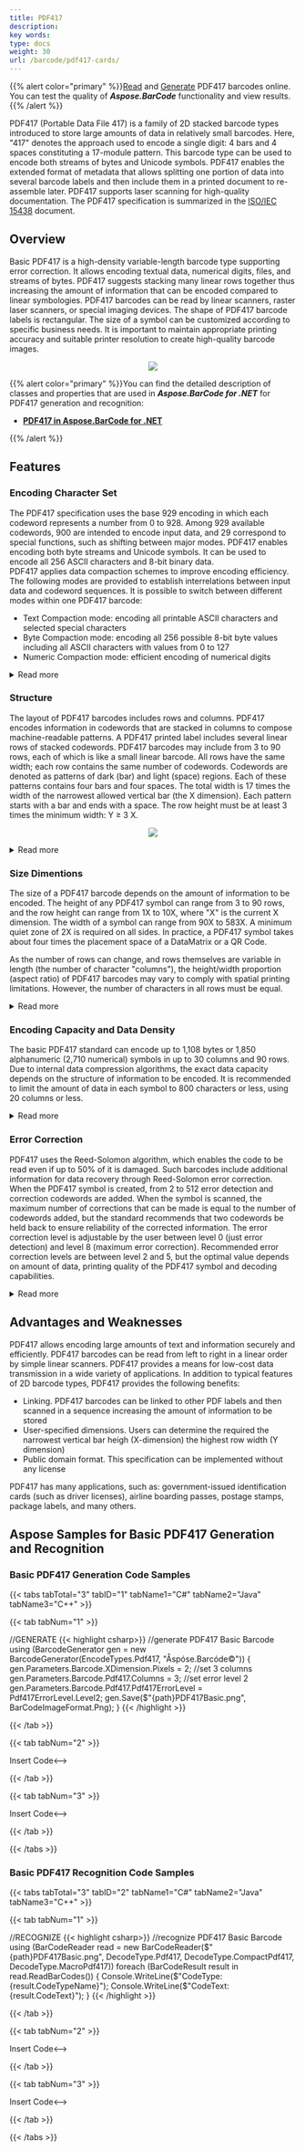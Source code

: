 ```yaml
---
title: PDF417
description: 
key words:
type: docs
weight: 30
url: /barcode/pdf417-cards/
---
```


{{% alert color="primary" %}}[Read](https://products.aspose.app/barcode/recognize/pdf417) and [Generate](https://products.aspose.app/barcode/generate/pdf417) PDF417 barcodes online. You can test the quality of ***Aspose.BarCode*** functionality and view results.{{% /alert %}}

PDF417 (Portable Data File 417) is a family of 2D stacked barcode types introduced to store large amounts of data in relatively small barcodes. Here, "417" denotes the approach used to encode a single digit: 4 bars and 4 spaces constituting a 17-module pattern. This barcode type can be used to encode both streams of bytes and Unicode symbols. PDF417 enables the extended format of metadata that allows splitting one portion of data into several barcode labels and then include them in a printed document to re-assemble later. PDF417 supports laser scanning for high-quality documentation. The PDF417 specification is summarized in the [ISO/IEC 15438](https://www.iso.org/standard/43816.html) document.

## **Overview**
Basic PDF417 is a high-density variable-length barcode type supporting error correction. It allows encoding textual data, numerical digits, files, and streams of bytes. PDF417 suggests stacking many linear rows together thus increasing the amount of information that can be encoded compared to linear symbologies. PDF417 barcodes can be read by linear scanners, raster laser scanners, or special imaging devices. The shape of PDF417 barcode labels is rectangular. The size of a symbol can be customized according to specific business needs. It is important to maintain appropriate printing accuracy and suitable printer resolution to create high-quality barcode images. 
  
<p align="center"><img src="pdf417basic.png"></p>

{{% alert color="primary" %}}You can find the detailed description of classes and properties that are used in ***Aspose.BarCode for .NET*** for PDF417 generation and recognition:
- [**PDF417 in Aspose.BarCode for .NET**](/barcode/net/pdf417-and-macropdf417-barcode/)

{{% /alert %}} 

## **Features**
### **Encoding Character Set**
The PDF417 specification uses the base 929 encoding in which each codeword represents a number from 0 to 928. Among 929 available codewords, 900 are intended to encode input data, and 29 correspond to special functions, such as shifting between major modes. PDF417 enables encoding both byte streams and Unicode symbols. It can be used to encode all 256 ASCII characters and 8-bit binary data.  
PDF417 applies data compaction schemes to improve encoding efficiency. The following modes are provided to establish interrelations between input data and codeword sequences. It is possible to switch between different modes within one PDF417 barcode:
- Text Compaction mode: encoding all printable ASCII characters and selected special characters
- Byte Compaction mode: encoding all 256 possible 8-bit byte values including all ASCII characters with values from 0 to 127
- Numeric Compaction mode: efficient encoding of numerical digits

<details>  
<summary>Read more</summary>

The three major modes encode different types of data in different ways, and can be mixed as necessary within a single bar code:

- Byte: each group of 5 code words represents 6 bytes. (Because 9005 > 2566.) Additional bytes are encoded one per code word.
- Numeric: n digits are encoded in ⌊n/3⌋+1 code words, up to a maximum of 44 digits in 15 code words.
- Text: Each code word represents two base-30 digits, which are used by a system of four submodes to represent the printable ASCII characters (plus CR, LF and HT):
- Uppercase: A–Z, SP, Change to lowercase, Change to mixed, Interpret next digit as punctuation
- Lowercase: a–z, SP, Interpret next digit as uppercase, Change to mixed, Interpret next digit as punctuation
- Mixed: 0–9, &, CR, HT, comma, :, #, -, period, $, /, +, %, *, =, ^, Change to punctuation, SP, Change to lowercase, Change to uppercase, Interpret next digit as punctuation
- Punctuation:  ;, <, >, @, [, \, ], _, `, ~, !, CR, HT, comma, :, LF, -, period, $, /, ", |, *, (, ), ?, {, }, ', Change to uppercase

</details>

### **Structure**
The layout of PDF417 barcodes includes rows and columns. PDF417 encodes information in codewords that are stacked in columns to compose machine-readable patterns. A PDF417 printed label includes several linear rows of stacked codewords. PDF417 barcodes may include from 3 to 90 rows, each of which is like a small linear barcode. All rows have the same width; each row contains the same number of codewords. Codewords are denoted as patterns of dark (bar) and light (space) regions. Each of these patterns contains four bars and four spaces. The total width is 17 times the width of the narrowest allowed vertical bar (the X dimension). Each pattern starts with a bar and ends with a space. The row height must be at least 3 times the minimum width: Y ≥ 3 X.

<p align="center"><img src="pdf417structureorig.png"></p>

<details>  
<summary>Read more</summary>
 
Each character consists of 17 modules arranged into four bars and four spaces. The entire set of characters is divided into three mutually exclusive codeword sets (clusters). Each cluster encodes 929 supported character values (codewords) with distinct bar-space patterns so that one cluster can be clearly distinguished from another.  
  
Each row in a PDF417 barcode includes:
- Starting quiet zone
- Start pattern that determines the PDF417 format
- Left-row codeword that encodes information about the row (its number and the error correction level)
- Data codewords (from 1 to 30) that store input data
- Right-row codeword that encodes additional information about the row
- Stop pattern
- Closing quiet zone
  
</details>

### **Size Dimentions**
The size of a PDF417 barcode depends on the amount of information to be encoded. The height of any PDF417 symbol can range from 3 to 90 rows, and the row height can range from 1X to 10X, where "X" is the current X dimension. The width of a symbol can range from 90X to 583X. A minimum quiet zone of 2X is required on all sides.
In practice, a PDF417 symbol takes about four times the placement space of a DataMatrix or a QR Code. 

As the number of rows can change, and rows themselves are variable in length (the number of character "columns"), the height/width proportion (aspect ratio) of PDF417 barcodes may vary to comply with spatial printing limitations. However, the number of characters in all rows must be equal. 

<details>  
<summary>Read more</summary>

The X dimension is the width of the narrowest bar in a printed codeword. The Y dimension is the height of each row. The X dimension must be constant within a single PDF417 barcode. PDF417 labels are usually printed out with the aspect ratio that may range from 1:2 to 1:5, with 1:3 being the most widely used. Significant space can be saved as a result of decreasing the aspect ratio; however, some scanners do not support reading barcodes with aspect ratios of less than 1:3. 
  
</details>

### **Encoding Capacity and Data Density**
The basic PDF417 standard can encode up to 1,108 bytes or 1,850 alphanumeric (2,710 numerical) symbols in up to 30 columns and 90 rows.  
Due to internal data compression algorithms, the exact data capacity depends on the structure of information to be encoded. It is recommended to limit the amount of data in each symbol to 800 characters or less, using 20 columns or less. 

<details>  
<summary>Read more</summary>

The amount of data that can be encoded will vary depending upon the type of data, the compaction type, the error correction level chosen and the limitation of the scanner being used. For example, in the text compaction mode, the amount of compaction varies due to mode switching between different types of characters, such as between numbers, upper case, lower case and punctuation. In addition, many PDF417 scanners cannot accurately read more than 850 characters, and some scanners are limited to only 300 characters.  

</details>

### **Error Correction**
PDF417 uses the Reed-Solomon algorithm, which enables the code to be read even if up to 50% of it is damaged. Such barcodes include additional information for data recovery through Reed-Solomon error correction. When the PDF417 symbol is created, from 2 to 512 error detection and correction codewords are added. When the symbol is scanned, the maximum number of corrections that can be made is equal to the number of codewords added, but the standard recommends that two codewords be held back to ensure reliability of the corrected information. The error correction level is adjustable by the user between level 0 (just error detection) and level 8 (maximum error correction). Recommended error correction levels are between level 2 and 5, but the optimal value depends on amount of data, printing quality of the PDF417 symbol and decoding capabilities.

<details>  
<summary>Read more</summary>

Error correction identifies two types of errors: 1) rejection errors (so-called erasures) and 2) substitution errors (so-called errors). An erasure is a missing, unscanned, or unreadable character where the position of a character is known but not its value. An error is an incorrectly decoded or mislocated symbol character where both the position and value of a character is unknown.  
  
</details>

## **Advantages and Weaknesses**
PDF417 allows encoding large amounts of text and information securely and efficiently. PDF417 barcodes can be read from left to right in a linear order by simple linear scanners. PDF417 provides a means for low-cost data transmission in a wide variety of applications. In addition to typical features of 2D barcode types, PDF417 provides the following benefits:
- Linking. PDF417 barcodes can be linked to other PDF labels and then scanned in a sequence increasing the amount of information to be stored
- User-specified dimensions. Users can determine the required the narrowest vertical bar heigh (X-dimension) the highest row width (Y dimension)
- Public domain format. This specification can be implemented without any license
  
PDF417 has many applications, such as: government-issued identification cards (such as driver licenses), airline boarding passes, postage stamps, package labels, and many others. 

## **Aspose Samples for Basic PDF417 Generation and Recognition**
### **Basic PDF417 Generation Code Samples**

{{< tabs tabTotal="3" tabID="1" tabName1="C#" tabName2="Java" tabName3="C++" >}}

{{< tab tabNum="1" >}}

//GENERATE
{{< highlight csharp>}}
//generate PDF417 Basic Barcode
using (BarcodeGenerator gen = new BarcodeGenerator(EncodeTypes.Pdf417, "Åspóse.Barcóde©"))
{
    gen.Parameters.Barcode.XDimension.Pixels = 2;
    //set 3 columns
    gen.Parameters.Barcode.Pdf417.Columns = 3;
    //set error level 2
    gen.Parameters.Barcode.Pdf417.Pdf417ErrorLevel = Pdf417ErrorLevel.Level2;
    gen.Save($"{path}PDF417Basic.png", BarCodeImageFormat.Png);
}
{{< /highlight >}}

{{< /tab >}}

{{< tab tabNum="2" >}}

<!-->Insert Code<-->

{{< /tab >}}

{{< tab tabNum="3" >}}

<!-->Insert Code<-->

{{< /tab >}}

{{< /tabs >}}

### **Basic PDF417 Recognition Code Samples**

{{< tabs tabTotal="3" tabID="2" tabName1="C#" tabName2="Java" tabName3="C++" >}}

{{< tab tabNum="1" >}}

//RECOGNIZE
{{< highlight csharp>}}
//recognize PDF417 Basic Barcode
using (BarCodeReader read = new BarCodeReader($"{path}PDF417Basic.png", DecodeType.Pdf417, DecodeType.CompactPdf417, DecodeType.MacroPdf417))
    foreach (BarCodeResult result in read.ReadBarCodes())
    {
        Console.WriteLine($"CodeType:{result.CodeTypeName}");
        Console.WriteLine($"CodeText:{result.CodeText}");
    }
{{< /highlight >}}

{{< /tab >}}

{{< tab tabNum="2" >}}

<!-->Insert Code<-->

{{< /tab >}}

{{< tab tabNum="3" >}}

<!-->Insert Code<-->

{{< /tab >}}

{{< /tabs >}}
